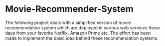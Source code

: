 # Movie-Recommender-System
The following project deals with a simplified version of movie recommendation system which are deployed in various web services these days from your favorite Netflix, Amazon Prime etc. The effort has been made to implement the basic idea behind these recommendation systems. 
